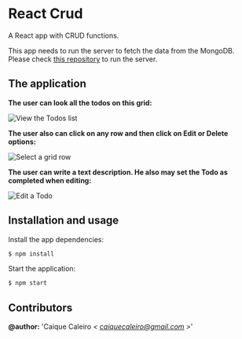# React Crud
A React app with CRUD functions. 

This app needs to run the server to fetch the data from the MongoDB. Please check [this repository](https://github.com/caiquecaleiro/node-todo-api)
to run the server.

## The application

**The user can look all the todos on this grid:**

![View the Todos list](https://raw.githubusercontent.com/caiquecaleiro/react-crud/master/img/grid.png)

**The user also can click on any row and then click on Edit or Delete options:**

![Select a grid row](https://raw.githubusercontent.com/caiquecaleiro/react-crud/master/img/select-row.png)

**The user can write a text description. He also may set the Todo as completed when editing:**

![Edit a Todo](https://raw.githubusercontent.com/caiquecaleiro/react-crud/master/img/record.png)



## Installation and usage

Install the app dependencies:
```bash
$ npm install
```
Start the application:
```bash
$ npm start
```

## Contributors  

**@author:** 'Caique Caleiro *< [caiquecaleiro@gmail.com](mailto:caiquecaleiro@gmail.com) >*' 



